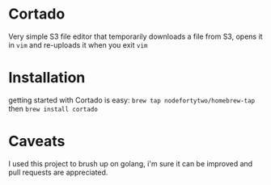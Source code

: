 # Cortado
Very simple S3 file editor that temporarily downloads a file from S3, opens it in `vim` and re-uploads it when you exit `vim`

# Installation
getting started with Cortado is easy:
`brew tap nodefortytwo/homebrew-tap`
then
`brew install cortado`

# Caveats
I used this project to brush up on golang, i'm sure it can be improved and pull requests are appreciated.